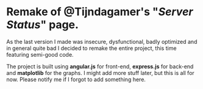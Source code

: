 # Remake of @Tijndagamer's "_Server Status_" page.

As the last version I made was insecure, dysfunctional, badly optimized and in general quite bad I decided to remake the entire project, this time featuring semi-good code.

The project is built using **angular.js** for front-end, **express.js** for back-end and **matplotlib** for the graphs. I might add more stuff later, but this is all for now. Please notify me if I forgot to add something here.
